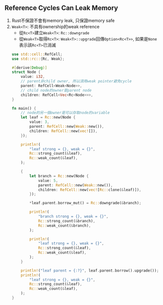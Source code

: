 ## Reference Cycles Can Leak Memory
1. Rust不保證不會有memory leak, 只保證memory safe
2. `Weak<T>`: 不具有ownership的weak reference
    - 從`Rc<T>`建立`Weak<T>`: `Rc::downgrade`
    - 從`Weak<T>`取得`Rc<T>`: `Weak<T>::upgrade`回傳`Option<Rc<T>>`, 如果是`None`表示該`Rc<T>`已消滅
    ```rust
    use std::cell::RefCell;
    use std::rc::{Rc, Weak};

    #[derive(Debug)]
    struct Node {
        value: i32,
        // parent非child owner, 所以須用weak pointer避免cycle
        parent: RefCell<Weak<Node>>,
        // child node的owner是parent node
        children: RefCell<Vec<Rc<Node>>>,
    }

    fn main() {
        // node的另一個owner是可以存取node的variable
        let leaf = Rc::new(Node {
            value: 3,
            parent: RefCell::new(Weak::new()),
            children: RefCell::new(vec![]),
        });

        println!(
            "leaf strong = {}, weak = {}",
            Rc::strong_count(&leaf),
            Rc::weak_count(&leaf),
        );

        {
            let branch = Rc::new(Node {
                value: 5,
                parent: RefCell::new(Weak::new()),
                children: RefCell::new(vec![Rc::clone(&leaf)]),
            });

            *leaf.parent.borrow_mut() = Rc::downgrade(&branch);

            println!(
                "branch strong = {}, weak = {}",
                Rc::strong_count(&branch),
                Rc::weak_count(&branch),
            );

            println!(
                "leaf strong = {}, weak = {}",
                Rc::strong_count(&leaf),
                Rc::weak_count(&leaf),
            );
        }

        println!("leaf parent = {:?}", leaf.parent.borrow().upgrade());
        println!(
            "leaf strong = {}, weak = {}",
            Rc::strong_count(&leaf),
            Rc::weak_count(&leaf),
        );
    }
    ```
